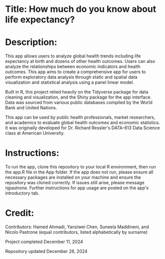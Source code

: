 # Title: How much do you know about life expectancy?

# Description:
This app allows users to analyze global health trends including life expectancy at birth and dozens of other health outcomes. Users can also analyze the relationships between economic indicators and health outcomes. This app aims to create a comprehensive app for users to perform exploratory data analysis through static and spatial data visualization and statistical analysis using a panel linear model.

Built in R, this project relied heavily on the Tidyverse package for data cleaning and visualization, and the Shiny package for the app interface. Data was sourced from various public databases compiled by the World Bank and United Nations.

This app can be used by public health professionals, market researchers, and academics to evaluate global health outcomes and economic statistics. It was originally developed for Dr. Richard Ressler's DATA-613 Data Science class at American University.

# Instructions:
To run the app, clone this repository to your local R environment, then run the app.R file in the App folder. If the app does not run, please ensure all necessary packages are installed on your machine and ensure the repository was cloned correctly. If issues still arise, please message njpastrone. Further instructions for app usage are posted on the app's introductory tab. 

# Credit:
Contributors: Hamed Ahmadi, Yanziwei Chen, Suneela Maddineni, and Nicolo Pastrone (equal contributors, listed alphabetically by surname)

Project completed December 11, 2024

Repository updated December 26, 2024
